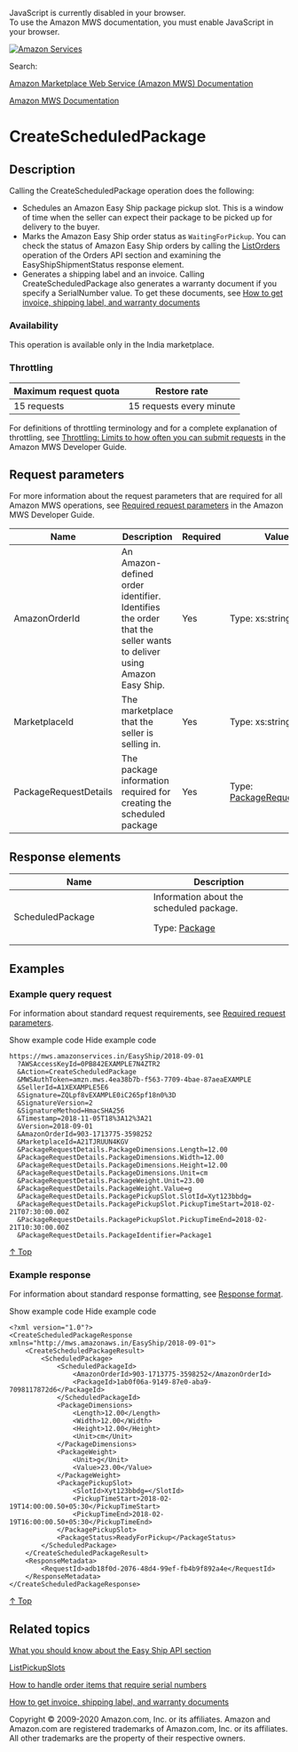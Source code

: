 <div id="MWSDX_noscript">

JavaScript is currently disabled in your browser.  
To use the Amazon MWS documentation, you must enable JavaScript in your
browser.

</div>

<div id="MWSDX_divtop">

[![Amazon
Services](https://images-na.ssl-images-amazon.com/images/G/08/mwsportal/fr_FR/amazonservices.gif "Amazon Services")](http://services.amazon.fr)

<div id="MWSDX_search">

<span id="MWSDX_searchlbl">Search:</span>

</div>

  
<span id="MWSDX_titlebar">[Amazon Marketplace Web Service (Amazon MWS)
Documentation](https://developer.amazonservices.fr/gp/mws/docs.html)</span>

</div>

<div id="MWSDX_divbottom">

<div id="MWSDX_divleft">

<div id="MWSDX_toc">

</div>

</div>

<div id="MWSDX_divright">

<div id="MWSDX_content">

<span id="MWSDX_breadcrumbs">[Amazon MWS
Documentation](https://developer.amazonservices.fr/gp/mws/docs.html)</span>

<div id="EasyShip_CreateScheduledPackage" class="nested0">

# CreateScheduledPackage

<div id="Description" class="topic concept nested1">

## Description

<div class="body conbody">

Calling the <span class="keyword apiname">CreateScheduledPackage</span>
operation does the following:

-   Schedules an <span class="ph">Amazon Easy Ship</span> package pickup
    slot. This is a window of time when the seller can expect their
    package to be picked up for delivery to the buyer.
-   Marks the <span class="ph">Amazon Easy Ship</span> order status as
    `WaitingForPickup`. You can check the status of <span
    class="ph">Amazon Easy Ship</span> orders by calling the
    <a href="../orders-2013-09-01/Orders_ListOrders.md" class="xref">ListOrders</a>
    operation of the Orders API section and examining the <span
    class="keyword parmname">EasyShipShipmentStatus</span> response
    element.
-   Generates a shipping label and an invoice. Calling <span
    class="keyword apiname">CreateScheduledPackage</span> also generates
    a warranty document if you specify a <span
    class="keyword parmname">SerialNumber</span> value. To get these
    documents, see
    <a href="../easy_ship/EasyShip_HowToGetEasyShipDocs.md" class="xref">How to get invoice, shipping label, and warranty documents</a>

<div class="section">

### Availability

This operation is available only in the India marketplace.

</div>

<div class="section">

### Throttling

<div class="p">

<div class="tablenoborder">

| Maximum request quota | Restore rate             |
|-----------------------|--------------------------|
| 15 requests           | 15 requests every minute |

</div>

<span class="ph">For definitions of throttling terminology and for a
complete explanation of throttling, see
<a href="../dev_guide/DG_Throttling.md" class="xref">Throttling: Limits to how often you can submit requests</a>
in the <span class="ph">Amazon MWS Developer Guide</span>.</span>

</div>

</div>

</div>

</div>

<div id="RequestParameters" class="topic reference nested1">

## Request parameters

<div class="body refbody">

<div class="section">

<span class="ph">For more information about the request parameters that
are required for all <span class="ph">Amazon MWS</span> operations, see
<span
class="ph"><a href="../dev_guide/DG_RequiredRequestParameters.md" class="xref">Required request parameters</a></span>
in the <span class="ph">Amazon MWS Developer Guide</span>.</span>

<div class="tablenoborder">

| Name                                                        | Description                                                                                                                                                       | Required | Values                                                                                                                                             |
|-------------------------------------------------------------|-------------------------------------------------------------------------------------------------------------------------------------------------------------------|----------|----------------------------------------------------------------------------------------------------------------------------------------------------|
| <span class="keyword parmname">AmazonOrderId</span>         | <span class="ph">An Amazon-defined order identifier. Identifies the order that the seller wants to deliver using <span class="ph">Amazon Easy Ship</span>.</span> | Yes      | <span class="ph">Type: xs:string</span>                                                                                                            |
| <span class="keyword parmname">MarketplaceId</span>         | The marketplace that the seller is selling in.                                                                                                                    | Yes      | <span class="ph">Type: xs:string</span>                                                                                                            |
| <span class="keyword parmname">PackageRequestDetails</span> | The package information required for creating the scheduled package                                                                                               | Yes      | Type: <a href="EasyShip_Datatypes.md#PackageRequestDetails" class="xref" title="Information for scheduling a package.">PackageRequestDetails</a> |

</div>

</div>

</div>

</div>

<div id="ResponseElements" class="topic reference nested1">

## Response elements

<div class="body refbody">

<div class="tablenoborder">

<table id="ResponseElements__ResponseElementsTable" class="table" data-cellpadding="4" data-cellspacing="0" data-summary="" data-frame="border" data-border="1" data-rules="all">
<colgroup>
<col style="width: 50%" />
<col style="width: 50%" />
</colgroup>
<thead class="thead" data-align="left">
<tr class="header row">
<th id="d11962e306" class="entry" data-valign="top">Name</th>
<th id="d11962e309" class="entry" data-valign="top">Description</th>
</tr>
</thead>
<tbody class="tbody">
<tr class="odd row">
<td class="entry" data-valign="top" headers="d11962e306 "><span class="keyword parmname">ScheduledPackage</span></td>
<td class="entry" data-valign="top" headers="d11962e309 ">Information about the scheduled package.
<p>Type: <a href="EasyShip_Datatypes.md#Package" class="xref" title="Information about a scheduled package.">Package</a></p></td>
</tr>
</tbody>
</table>

</div>

</div>

</div>

<div id="Examples" class="topic reference nested1">

## Examples

<div class="body refbody">

<div class="section">

### Example query request

<span class="ph">For information about standard request requirements,
see
<a href="../dev_guide/DG_RequiredRequestParameters.md" class="xref">Required request parameters</a>.</span>

<span class="ph expander"> <span class="keyword parmname xshow">Show
example code</span> <span class="keyword parmname xhide">Hide example
code</span> </span>

<div class="sectiondiv content">

``` pre
https://mws.amazonservices.in/EasyShip/2018-09-01
  ?AWSAccessKeyId=0PB842EXAMPLE7N4ZTR2
  &Action=CreateScheduledPackage
  &MWSAuthToken=amzn.mws.4ea38b7b-f563-7709-4bae-87aeaEXAMPLE
  &SellerId=A1XEXAMPLE5E6
  &Signature=ZQLpf8vEXAMPLE0iC265pf18n0%3D
  &SignatureVersion=2
  &SignatureMethod=HmacSHA256
  &Timestamp=2018-11-05T18%3A12%3A21
  &Version=2018-09-01
  &AmazonOrderId=903-1713775-3598252
  &MarketplaceId=A21TJRUUN4KGV
  &PackageRequestDetails.PackageDimensions.Length=12.00
  &PackageRequestDetails.PackageDimensions.Width=12.00
  &PackageRequestDetails.PackageDimensions.Height=12.00
  &PackageRequestDetails.PackageDimensions.Unit=cm
  &PackageRequestDetails.PackageWeight.Unit=23.00
  &PackageRequestDetails.PackageWeight.Value=g
  &PackageRequestDetails.PackagePickupSlot.SlotId=Xyt123bbdg=
  &PackageRequestDetails.PackagePickupSlot.PickupTimeStart=2018-02-21T07:30:00.00Z
  &PackageRequestDetails.PackagePickupSlot.PickupTimeEnd=2018-02-21T10:30:00.00Z
  &PackageRequestDetails.PackageIdentifier=Package1
```

<a href="#Examples" class="xref">↑ Top</a>

</div>

</div>

<div class="section">

### Example response

<span class="ph">For information about standard response formatting, see
<a href="../dev_guide/DG_ResponseFormat.md" class="xref">Response format</a>.</span>

<span class="ph expander"> <span class="keyword parmname xshow">Show
example code</span> <span class="keyword parmname xhide">Hide example
code</span> </span>

<div class="sectiondiv content">

``` pre
<?xml version="1.0"?>
<CreateScheduledPackageResponse xmlns="http://mws.amazonaws.in/EasyShip/2018-09-01">
    <CreateScheduledPackageResult>
        <ScheduledPackage>
            <ScheduledPackageId>
                <AmazonOrderId>903-1713775-3598252</AmazonOrderId>
                <PackageId>1ab0f06a-9149-87e0-aba9-7098117872d6</PackageId>
            </ScheduledPackageId>
            <PackageDimensions>
                <Length>12.00</Length>
                <Width>12.00</Width>
                <Height>12.00</Height>
                <Unit>cm</Unit>
            </PackageDimensions>
            <PackageWeight>
                <Unit>g</Unit>
                <Value>23.00</Value>
            </PackageWeight>
            <PackagePickupSlot>
                <SlotId>Xyt123bbdg=</SlotId>
                <PickupTimeStart>2018-02-19T14:00:00.50+05:30</PickupTimeStart>
                <PickupTimeEnd>2018-02-19T16:00:00.50+05:30</PickupTimeEnd>
            </PackagePickupSlot>
            <PackageStatus>ReadyForPickup</PackageStatus>
        </ScheduledPackage>
    </CreateScheduledPackageResult>
    <ResponseMetadata>
        <RequestId>adb18f0d-2076-48d4-99ef-fb4b9f892a4e</RequestId>
    </ResponseMetadata>
</CreateScheduledPackageResponse>
```

<a href="#Examples" class="xref">↑ Top</a>

</div>

</div>

</div>

</div>

<div id="RelatedTopics" class="topic nested1">

## Related topics

<div class="body">

<a href="EasyShip_Overview.md" class="xref">What you should know about the Easy Ship API section</a>

<a href="EasyShip_ListPickupSlots.md" class="xref">ListPickupSlots</a>

<a href="EasyShip_HowToHandleSerialNumbers.md" class="xref">How to handle order items that require serial numbers</a>

<a href="../easy_ship/EasyShip_HowToGetEasyShipDocs.md" class="xref">How to get invoice, shipping label, and warranty documents</a>

</div>

</div>

</div>

<div id="MWSDX_footer">

Copyright © 2009-2020 Amazon.com, Inc. or its affiliates. Amazon and
Amazon.com are registered trademarks of Amazon.com, Inc. or its
affiliates. All other trademarks are the property of their respective
owners.

</div>

</div>

</div>

<div style="clear: both;">

</div>

</div>
